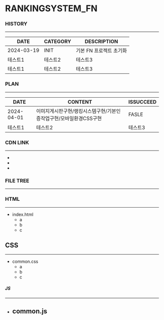 # RANKINGSYSTEM_FN

### HISTORY
---
|DATE|CATEGORY|DESCRIPTION|
|------|---|---|
|2024-03-19|INIT|기본 FN 프로젝트 초기화|
|테스트1|테스트2|테스트3|
|테스트1|테스트2|테스트3|

### PLAN
---
|DATE|CONTENT|ISSUCCEED|
|------|---|---|
|2024-04-01|이미지게시판구현/랭킹시스템구현/기본인증작업구현/모바일환경CSS구현| FASLE
|테스트1|테스트2|테스트3|




### CDN LINK
---
-
-
-


### FILE TREE
---

### HTML
-----

- index.html
  - a
  - b
  - c

## CSS
---
- common.css
  - a
  - b
  - c

##### JS
---
- common.js
  - 

  

